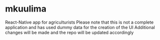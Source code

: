# mkuulima
React-Native app for agriculturists
Please note that this is not a complete application and has used dummy data for the creation of the UI
Additional changes will be made and the repo will be updated accordingly
